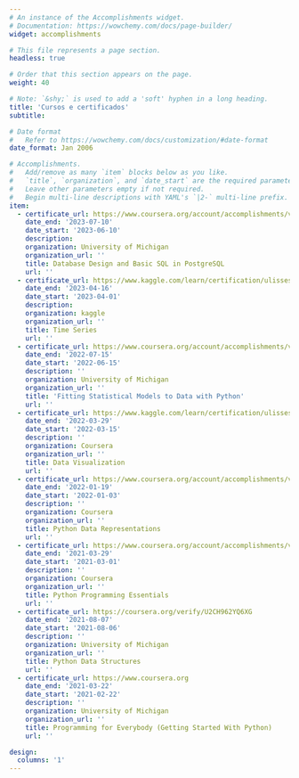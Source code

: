 ```yaml
---
# An instance of the Accomplishments widget.
# Documentation: https://wowchemy.com/docs/page-builder/
widget: accomplishments

# This file represents a page section.
headless: true

# Order that this section appears on the page.
weight: 40

# Note: `&shy;` is used to add a 'soft' hyphen in a long heading.
title: 'Cursos e certificados'
subtitle:

# Date format
#   Refer to https://wowchemy.com/docs/customization/#date-format
date_format: Jan 2006

# Accomplishments.
#   Add/remove as many `item` blocks below as you like.
#   `title`, `organization`, and `date_start` are the required parameters.
#   Leave other parameters empty if not required.
#   Begin multi-line descriptions with YAML's `|2-` multi-line prefix.
item:
  - certificate_url: https://www.coursera.org/account/accomplishments/verify/REKV3NQP43GU
    date_end: '2023-07-10'
    date_start: '2023-06-10'
    description: 
    organization: University of Michigan
    organization_url: ''
    title: Database Design and Basic SQL in PostgreSQL
    url: ''
  - certificate_url: https://www.kaggle.com/learn/certification/ulissesalvesdecastro/time-series
    date_end: '2023-04-16'
    date_start: '2023-04-01'
    description: 
    organization: kaggle
    organization_url: ''
    title: Time Series
    url: ''
  - certificate_url: https://www.coursera.org/account/accomplishments/verify/HA7PBGDRV9CE
    date_end: '2022-07-15'
    date_start: '2022-06-15'
    description: ''
    organization: University of Michigan
    organization_url: ''
    title: 'Fitting Statistical Models to Data with Python'
    url: ''
  - certificate_url: https://www.kaggle.com/learn/certification/ulissesalvesdecastro/data-visualization
    date_end: '2022-03-29'
    date_start: '2022-03-15'
    description: ''
    organization: Coursera
    organization_url: ''
    title: Data Visualization
    url: ''
  - certificate_url: https://www.coursera.org/account/accomplishments/verify/3L98C9LC28MZ
    date_end: '2022-01-19'
    date_start: '2022-01-03'
    description: ''
    organization: Coursera
    organization_url: ''
    title: Python Data Representations
    url: ''
  - certificate_url: https://www.coursera.org/account/accomplishments/verify/2KZFAZRQLV8M
    date_end: '2021-03-29'
    date_start: '2021-03-01'
    description: ''
    organization: Coursera
    organization_url: ''
    title: Python Programming Essentials
    url: ''
  - certificate_url: https://coursera.org/verify/U2CH962YQ6XG
    date_end: '2021-08-07'
    date_start: '2021-08-06'
    description: ''
    organization: University of Michigan
    organization_url: ''
    title: Python Data Structures
    url: ''
  - certificate_url: https://www.coursera.org
    date_end: '2021-03-22'
    date_start: '2021-02-22'
    description: ''
    organization: University of Michigan
    organization_url: ''
    title: Programming for Everybody (Getting Started With Python)
    url: ''

design:
  columns: '1'
---
```

